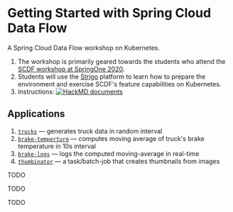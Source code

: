 # Getting Started with Spring Cloud Data Flow
A Spring Cloud Data Flow workshop on Kubernetes. 

1. The workshop is primarily geared towards the students who attend the [SCDF workshop at SpringOne 2020](https://springone.io/2020/workshops/spring-cloud-data-flow).
2. Students will use the [Strigo](https://strigo.io/) platform to learn how to prepare the environment and exercise SCDF's feature capabilities on Kubernetes.
3. Instructions: [![HackMD documents](https://hackmd.io/badge.svg)](https://hackmd.io/MYhmNBEoRvOKW57_W49z2g)

## Applications
1. [`trucks`](https://github.com/sabbyanandan/SpringOne2020/tree/master/thumbinator) — generates truck data in random interval
2. [`brake-temperture`](https://github.com/sabbyanandan/SpringOne2020/tree/master/brake-temperature) — computes moving average of truck's brake temperature in 10s interval
3. [`brake-logs`](https://github.com/sabbyanandan/SpringOne2020/tree/master/brake-logs) — logs the computed moving-average in real-time
4. [`thumbinator`](https://github.com/sabbyanandan/SpringOne2020/tree/master/thumbinator) — a task/batch-job that creates thumbnails from images

TODO

TODO

TODO
